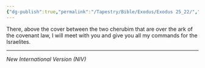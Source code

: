 ```yaml
---
{"dg-publish":true,"permalink":"/Tapestry/Bible/Exodus/Exodus 25_22/","title":"Exodus 25:22","hide":true,"tags":["bible-verse","bible-verse"],"dgHomeLink":true,"dgShowLocalGraph":true,"dgEnableSearch":true}
---
```



There, above the cover between the two cherubim that are over the ark of the covenant law, I will meet with you and give you all my commands for the Israelites.

---
*New International Version (NIV)*